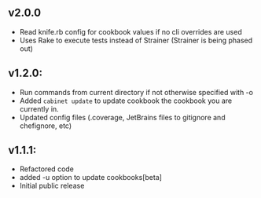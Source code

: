 ## v2.0.0
* Read knife.rb config for cookbook values if no cli overrides are used
* Uses Rake to execute tests instead of Strainer (Strainer is being phased out)

## v1.2.0:

* Run commands from current directory if not otherwise specified with -o
* Added `cabinet update` to update cookbook the cookbook you are currently in.
* Updated config files (.coverage, JetBrains files to gitignore and chefignore, etc)

## v1.1.1:

* Refactored code
* added -u option to update cookbooks[beta]
* Initial public release
